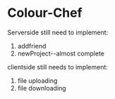 # Colour-Chef
Serverside still need to implement:

1. addfriend
2. newProject--almost complete

clientside still needs to implement:

1. file uploading
2. file downloading
